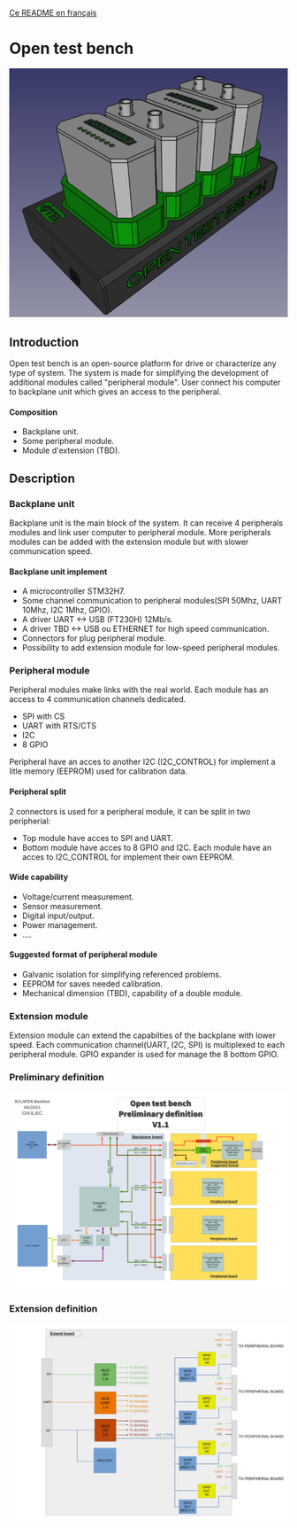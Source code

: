 [Ce README en français](README_fr.md)
# Open test bench

<img src="Definition/render7.png" alt="render">

## Introduction

Open test bench is an open-source platform for drive or characterize any type of system.
The system is made for simplifying the development of additional modules called "peripheral module".
User connect his computer to backplane unit which gives an access to the peripheral.

#### Composition
- Backplane unit.
- Some peripheral module.
- Module d'extension (TBD).

## Description

### Backplane unit

Backplane unit is the main block of the system.
It can receive 4 peripherals modules and link user computer to peripheral module.
More peripherals modules can be added with the extension module but with slower communication speed.

#### Backplane unit implement
- A microcontroller STM32H7.
- Some channel communication to peripheral modules(SPI 50Mhz, UART 10Mhz, I2C 1Mhz, GPIO).
- A driver UART <-> USB (FT230H) 12Mb/s.
- A driver TBD <-> USB ou ETHERNET for high speed communication.
- Connectors for plug peripheral module.
- Possibility to add extension module for low-speed peripheral modules.

### Peripheral module

Peripheral modules make links with the real world.
Each module has an access to 4 communication channels dedicated.
- SPI with CS
- UART with RTS/CTS
- I2C
- 8 GPIO

Peripheral have an acces to another I2C (I2C_CONTROL) for implement a litle memory (EEPROM) used for calibration data.

#### Peripheral split
2 connectors is used for a peripheral module, it can be split in two peripherial:
- Top module have acces to SPI and UART.
- Bottom module have acces to 8 GPIO and I2C.
Each module have an acces to I2C_CONTROL for implement their own EEPROM.



#### Wide capability
- Voltage/current measurement.
- Sensor measurement.
- Digital input/output.
- Power management.
- ....

#### Suggested format of peripheral module
- Galvanic isolation for simplifying referenced problems.
- EEPROM for saves needed calibration.
- Mechanical dimension (TBD), capability of a double module.

### Extension module
Extension module can extend the capabilties of the backplane with lower speed.
Each communication channel(UART, I2C, SPI) is multiplexed to each peripheral module.
GPIO expander is used for manage the 8 bottom GPIO.




### Preliminary definition
<img src="Definition/PreliminaryDef.jpg" alt="Preliminary definition">

### Extension definition
<img src="Definition/Extend.jpg" alt="Extension definition">
